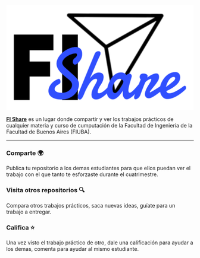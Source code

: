 [<kbd>![logo](/images/logo-16:9.png)</kdb>](https://fi-share.github.io/web/)

**[FI Share](https://fi-share.github.io/web/)** es un lugar donde compartir y ver los trabajos prácticos de cualquier materia y curso de cumputación de la Facultad de Ingeniería de la Facultad de Buenos Aires (FIUBA).

---

### Comparte 🌍

Publica tu repositorio a los demas estudiantes para que ellos puedan ver el trabajo con el que tanto te esforzaste durante el cuatrimestre.

### Visita otros repositorios 🔍

Compara otros trabajos prácticos, saca nuevas ideas, guíate para un trabajo a entregar.

### Califica ⭐️

Una vez visto el trabajo práctico de otro, dale una calificación para ayudar a los demas, comenta para ayudar al mismo estudiante.
